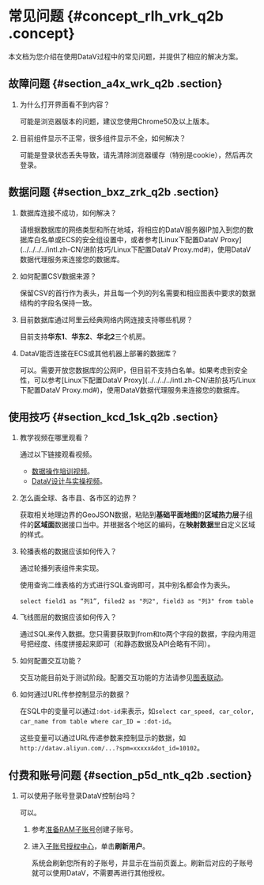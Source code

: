 # 常见问题 {#concept_rlh_vrk_q2b .concept}

本文档为您介绍在使用DataV过程中的常见问题，并提供了相应的解决方案。

## 故障问题 {#section_a4x_wrk_q2b .section}

1.  为什么打开界面看不到内容？

    可能是浏览器版本的问题，建议您使用Chrome50及以上版本。

2.  目前组件显示不正常，很多组件显示不全，如何解决？

    可能是登录状态丢失导致，请先清除浏览器缓存（特别是cookie），然后再次登录。


## 数据问题 {#section_bxz_zrk_q2b .section}

1.  数据库连接不成功，如何解决？

    请根据数据库的网络类型和所在地域，将相应的DataV服务器IP加入到您的数据库白名单或ECS的安全组设置中，或者参考[Linux下配置DataV Proxy](../../../../intl.zh-CN/进阶技巧/Linux下配置DataV Proxy.md#)，使用DataV数据代理服务来连接您的数据库。

2.  如何配置CSV数据来源？

    保留CSV的首行作为表头，并且每一个列的列名需要和相应图表中要求的数据结构的字段名保持一致。

3.  目前数据库通过阿里云经典网络内网连接支持哪些机房？

    目前支持**华东1**、**华东2**、**华北2**三个机房。

4.  DataV能否连接在ECS或其他机器上部署的数据库？

    可以。需要开放您数据库的公网IP，但目前不支持白名单。如果考虑到安全性，可以参考[Linux下配置DataV Proxy](../../../../intl.zh-CN/进阶技巧/Linux下配置DataV Proxy.md#)，使用DataV数据代理服务来连接您的数据库。


## 使用技巧 {#section_kcd_1sk_q2b .section}

1.  教学视频在哪里观看？

    通过以下链接观看视频。

    -   [数据操作培训视频](http://etaop4p.gensee.com/webcast/site/vod/play-c3c757a445a44dcfa776c60e13607359?spm=a2c4g.11186623.2.5.7Gt0W3)。
    -   [DataV设计与实操视频](http://etaop4p.gensee.com/webcast/site/vod/play-a5c38710ca184de3b84e8225537a6cd1?spm=a2c4g.11186623.2.6.7Gt0W3)。
2.  怎么画全球、各市县、各市区的边界？

    获取相关地理边界的GeoJSON数据，粘贴到**基础平面地图**的**区域热力层**子组件的**区域面**数据接口当中。并根据各个地区的编码，在**映射数据**里自定义区域的样式。

3.  轮播表格的数据应该如何传入？

    通过轮播列表组件来实现。

    使用查询二维表格的方式进行SQL查询即可，其中别名都会作为表头。

    ``` {#codeblock_h8v_kix_joy}
    select field1 as “列1”, filed2 as "列2", field3 as "列3" from table
    ```

4.  飞线图层的数据应该如何传入？

    通过SQL来传入数据。您只需要获取到from和to两个字段的数据，字段内用逗号把经度、纬度拼接起来即可（和静态数据及API会略有不同）。

5.  如何配置交互功能？

    交互功能目前处于测试阶段。配置交互功能的方法请参见[图表联动](../../../../intl.zh-CN/进阶技巧/DataV回调ID实现图表联动功能.md#)。

6.  如何通过URL传参控制显示的数据？

    在SQL中的变量可以通过`:dot-id`来表示，如`select car_speed, car_color, car_name from table where car_ID = :dot-id`。

    这些变量可以通过URL传递参数来控制显示的数据，如`http://datav.aliyun.com/...?spm=xxxxx&dot_id=10102`。


## 付费和账号问题 {#section_p5d_ntk_q2b .section}

1.  可以使用子账号登录DataV控制台吗？

    可以。

    1.  参考[准备RAM子账号](../../../../intl.zh-CN/准备工作/管理员使用云账号/准备RAM子账号.md#)创建子账号。
    2.  进入[子账号授权中心](https://data.aliyun.com/console/member)，单击**刷新用户**。

        系统会刷新您所有的子账号，并显示在当前页面上。刷新后对应的子账号就可以使用DataV，不需要再进行其他授权。


